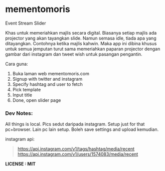 mementomoris
============

Event Stream Slider

Khas untuk memeriahkan majlis secara digital. Biasanya setiap majlis ada projector yang akan tayangkan slide. Namun semasa idle, tiada apa yang ditayangkan. Contohnya ketika majlis kahwin. Maka app ini dibina khusus untuk semua jemputan turut sama memeriahkan paparan projector dengan gambar dari instagram dan tweet wish untuk pasangan pengantin.

Cara guna:

1. Buka laman web mementomoris.com
2. Signup with twitter and instagram
3. Specify hashtag and user to fetch
4. Pick template
5. Input title
6. Done, open slider page

### Dev Notes:

All things is local. Pics sedut daripada instagram. Setup just for that pc+browser. Lain pc lain setup. Boleh save settings and upload kemudian.

instagram api:
> https://api.instagram.com/v1/tags/hashtag/media/recent
> https://api.instagram.com/v1/users/1574083/media/recent


**LICENSE : MIT**